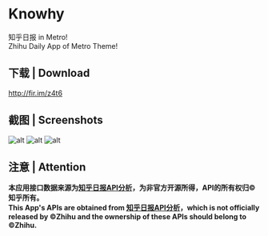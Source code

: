 # Knowhy

知乎日报 in Metro!  
Zhihu Daily App of Metro Theme!

## 下载 | Download
http://fir.im/z4t6

## 截图 | Screenshots

![alt](http://ww3.sinaimg.cn/mw690/be0cd226jw1f6vjthcsvjj20k00zk7bh.jpg)
![alt](http://ww2.sinaimg.cn/mw690/be0cd226jw1f6vjtiu3wnj20k00zkdoj.jpg)
![alt](http://ww3.sinaimg.cn/mw690/be0cd226jw1f6vjtk9gs4j20k00zkwm4.jpg)

## 注意 | Attention
**本应用接口数据来源为[知乎日报API分析](https://github.com/izzyleung/ZhihuDailyPurify/wiki/知乎日报-API-分析)，为非官方开源所得，API的所有权归©知乎所有。**  
**This App's APIs are obtained from [知乎日报API分析](https://github.com/izzyleung/ZhihuDailyPurify/wiki/知乎日报-API-分析)，which is not officially released by ©Zhihu and the ownership of these APIs should belong to ©Zhihu.**
